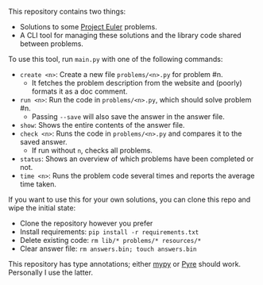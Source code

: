 This repository contains two things:
- Solutions to some [Project Euler](https://projecteuler.net/) problems.
- A CLI tool for managing these solutions and the library code shared between problems.

To use this tool, run `main.py` with one of the following commands:
- `create <n>`: Create a new file `problems/<n>.py` for problem #n.
  - It fetches the problem description from the website and (poorly) formats it as a doc comment.
- `run <n>`: Run the code in `problems/<n>.py`, which should solve problem #n.
  - Passing `--save` will also save the answer in the answer file.
- `show`: Shows the entire contents of the answer file.
- `check <n>`: Runs the code in `problems/<n>.py` and compares it to the saved answer.
  - If run without `n`, checks all problems.
- `status`: Shows an overview of which problems have been completed or not.
- `time <n>`: Runs the problem code several times and reports the average time taken.

If you want to use this for your own solutions, you can clone this repo and wipe the initial state:
- Clone the repository however you prefer
- Install requirements: `pip install -r requirements.txt`
- Delete existing code: `rm lib/* problems/* resources/*`
- Clear answer file: `rm answers.bin; touch answers.bin`

This repository has type annotations; either [mypy](http://mypy-lang.org/) or [Pyre](https://pyre-check.org/docs/getting-started/) should work. Personally I use the latter.


